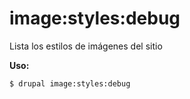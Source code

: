 # image:styles:debug
Lista los estilos de imágenes del sitio

**Uso:**
```
$ drupal image:styles:debug 
```
